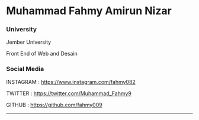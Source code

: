 # Muhammad Fahmy Amirun Nizar

### University

Jember University 

Front End of Web and Desain


### Social Media 

INSTAGRAM : https://www.instagram.com/fahmy082

TWITTER   : https://twitter.com/Muhammad_Fahmy9

GITHUB    : https://github.com/fahmy009




-----
